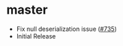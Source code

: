 # master

- Fix null deserialization issue ([#735](https://github.com/graphql-rust/juniper/issues/735))
- Initial Release
